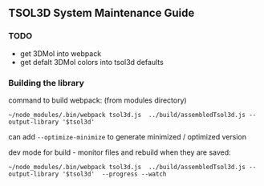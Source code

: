 ## TSOL3D System Maintenance Guide ##


### TODO ###
* get 3DMol into webpack
* get defalt 3DMol colors into tsol3d defaults

### Building the library ###
command to build webpack: (from modules directory)
```
~/node_modules/.bin/webpack tsol3d.js  ../build/assembledTsol3d.js --output-library '$tsol3d'
```
can add ```--optimize-minimize``` to generate minimized / optimized version

dev mode for build - monitor files and rebuild when they are saved:
```
~/node_modules/.bin/webpack tsol3d.js  ../build/assembledTsol3d.js --output-library '$tsol3d'  --progress --watch
```
